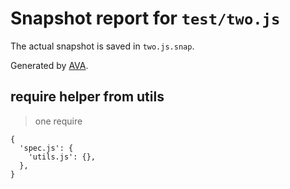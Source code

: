 # Snapshot report for `test/two.js`

The actual snapshot is saved in `two.js.snap`.

Generated by [AVA](https://avajs.dev).

## require helper from utils

> one require

    {
      'spec.js': {
        'utils.js': {},
      },
    }
